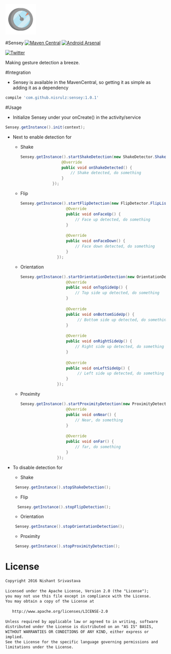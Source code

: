![enter image description here](https://github.com/nisrulz/Sensey/raw/master/sample/src/main/res/mipmap-xhdpi/ic_launcher.png)

#Sensey    [![Maven Central](https://maven-badges.herokuapp.com/maven-central/com.github.nisrulz/sensey/badge.svg)](https://maven-badges.herokuapp.com/maven-central/com.github.nisrulz/sensey) [![Android Arsenal](https://img.shields.io/badge/Android%20Arsenal-Sensey-green.svg?style=true)](https://android-arsenal.com/details/1/3550)

[![Twitter](https://img.shields.io/badge/Twitter-@nisrulz-blue.svg?style=flat)](http://twitter.com/nisrulz)

Making gesture detection a breeze.

#Integration
- Sensey is available in the MavenCentral, so getting it as simple as adding it as a dependency
```gradle
compile 'com.github.nisrulz:sensey:1.0.1'
```

#Usage
+ Initialize Sensey under your onCreate() in the activity/service
```java
Sensey.getInstance().init(context);
```

+ Next to enable detection for
  + Shake
    ```java
    Sensey.getInstance().startShakeDetection(new ShakeDetector.ShakeListener() {
                      @Override
                      public void onShakeDetected() {
                          // Shake detected, do something
                      }
                  });
    ```

  + Flip
    ```java
    Sensey.getInstance().startFlipDetection(new FlipDetector.FlipListener() {
                        @Override
                        public void onFaceUp() {
                            // Face up detected, do something
                        }

                        @Override
                        public void onFaceDown() {
                            // Face down detected, do something
                        }
                    });
    ```
  + Orientation
    ```java
    Sensey.getInstance().startOrientationDetection(new OrientationDetector.OrientationListener() {
                        @Override
                        public void onTopSideUp() {
                            // Top side up detected, do something
                        }

                        @Override
                        public void onBottomSideUp() {
                             // Bottom side up detected, do something
                        }

                        @Override
                        public void onRightSideUp() {
                            // Right side up detected, do something
                        }

                        @Override
                        public void onLeftSideUp() {
                             // Left side up detected, do something
                        }
                    });
    ```
  + Proximity
    ```java
    Sensey.getInstance().startProximityDetection(new ProximityDetector.ProximityListener() {
                        @Override
                        public void onNear() {
                            // Near, do something
                        }

                        @Override
                        public void onFar() {
                            // far, do something
                        }
                    });
    ```


+ To disable detection for
    + Shake
    ```java
     Sensey.getInstance().stopShakeDetection();
    ```
    + Flip
    ```java
      Sensey.getInstance().stopFlipDetection();
    ```
    + Orientation
    ```java
     Sensey.getInstance().stopOrientationDetection();
    ```
    + Proximity
    ```java
     Sensey.getInstance().stopProximityDetection();
    ```

License
=======

    Copyright 2016 Nishant Srivastava

    Licensed under the Apache License, Version 2.0 (the "License");
    you may not use this file except in compliance with the License.
    You may obtain a copy of the License at

       http://www.apache.org/licenses/LICENSE-2.0

    Unless required by applicable law or agreed to in writing, software
    distributed under the License is distributed on an "AS IS" BASIS,
    WITHOUT WARRANTIES OR CONDITIONS OF ANY KIND, either express or implied.
    See the License for the specific language governing permissions and
    limitations under the License.

